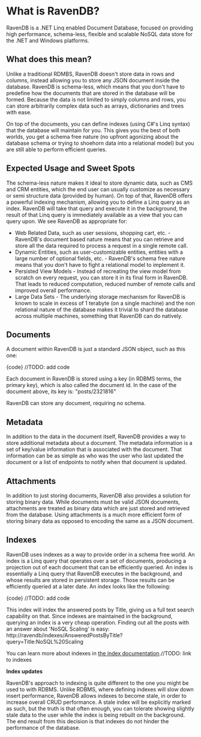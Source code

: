 # What is RavenDB?
RavenDB is a .NET Linq enabled Document Database, focused on providing high performance, schema-less, flexible and scalable NoSQL data store for the .NET and Windows platforms.

## What does this mean?
Unlike a traditional RDMBS, RavenDB doesn't store data in rows and columns, instead allowing you to store any JSON document inside the database. RavenDB is schema-less, which means that you don't have to predefine how the documents that are stored in the database will be formed. Because the data is not limited to simply columns and rows, you can store arbitrarily complex data such as arrays, dictionaries and trees with ease.

On top of the documents, you can define indexes (using C#'s Linq syntax) that the database will maintain for you. This gives you the best of both worlds, you get a schema free nature (no upfront agonizing about the database schema or trying to shoehorn data into a relational model) but you are still able to perform efficient queries.

## Expected Usage and Sweet Spots
The schema-less nature makes it ideal to store dynamic data, such as CMS and CRM entities, which the end user can usually customize as necessary or semi structure data (provided by human). On top of that, RavenDB offers a powerful indexing mechanism, allowing you to define a Linq query as an index. RavenDB will take that query and execute it in the background, the result of that Linq query is immediately available as a view that you can query upon.
We see RavenDB as appropriate for:

* Web Related Data, such as user sessions, shopping cart, etc. - RavenDB's document based nature means that you can retrieve and store all the data required to process a request in a single remote call.
* Dynamic Entities, such as user-customizable entities, entities with a large number of optional fields, etc. - RavenDB's schema free nature means that you don't have to fight a relational model to implement it.
* Persisted View Models - Instead of recreating the view model from scratch on every request, you can store it in its final form in RavenDB. That leads to reduced computation, reduced number of remote calls and improved overall performance.
* Large Data Sets - The underlying storage mechanism for RavenDB is known to scale in excess of 1 terabyte (on a single machine) and the non relational nature of the database makes it trivial to shard the database across multiple machines, something that RavenDB can do natively.

## Documents
A document within RavenDB is just a standard JSON object, such as this one:

{code} //TODO: add code

Each document in RavenDB is stored using a key (in RDBMS terms, the primary key), which is also called the document id. In the case of the document above, its key is: "posts/2321816"

RavenDB can store any document, requiring no schema. 

## Metadata
In addition to the data in the document itself, RavenDB provides a way to store additional metadata about a document. The metadata information is a set of key/value information that is associated with the document.
That information can be as simple as who was the user who last updated the document or a list of endpoints to notify when that document is updated.

## Attachments
In addition to just storing documents, RavenDB also provides a solution for storing binary data. While documents must be valid JSON documents, attachments are treated as binary data which are just stored and retrieved from the database. Using attachments is a much more efficient form of storing binary data as opposed to encoding the same as a JSON document.

## Indexes
RavenDB uses indexes as a way to provide order in a schema free world. An index is a Linq query that operates over a set of documents, producing a projection out of each document that can be efficiently queried. An index is essentially a Linq query that RavenDB executes in the background, and whose results are stored in persistent storage. Those results can be efficiently queried at a later date.
An index looks like the following:

{code} //TODO: add code

This index will index the answered posts by Title, giving us a full text search capability on that. Since indexes are maintained in the background, querying an index is a very cheap operation. Finding out all the posts with an answer about 'NoSQL Scaling' is easy:
http://ravendb/indexes/AnsweredPostsByTitle?query=Title:NoSQL%20Scaling

You can learn more about indexes in [the index documentation]().//TODO: link to indexes

**Index updates**

RavenDB's approach to indexing is quite different to the one you might be used to with RDBMS. Unlike RDBMS, where defining indexes will slow down insert performance, RavenDB allows indexes to become stale, in order to increase overall CRUD performance. A stale index will be explicitly marked as such, but the truth is that often enough, you can tolerate showing slightly stale data to the user while the index is being rebuilt on the background. The end result from this decision is that indexes do not hinder the performance of the database.